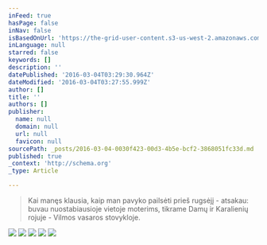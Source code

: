 ```yaml
---
inFeed: true
hasPage: false
inNav: false
isBasedOnUrl: 'https://the-grid-user-content.s3-us-west-2.amazonaws.com/c0360e35-725a-40cc-8f79-229107720231.jpg'
inLanguage: null
starred: false
keywords: []
description: ''
datePublished: '2016-03-04T03:29:30.964Z'
dateModified: '2016-03-04T03:27:55.999Z'
author: []
title: ''
authors: []
publisher:
  name: null
  domain: null
  url: null
  favicon: null
sourcePath: _posts/2016-03-04-0030f423-00d3-4b5e-bcf2-3868051fc33d.md
published: true
_context: 'http://schema.org'
_type: Article

---
```

> Kai manęs klausia, kaip man pavyko pailsėti prieš rugsėjį - atsakau: buvau nuostabiausioje vietoje moterims, tikrame Damų ir Karalienių rojuje - Vilmos vasaros stovykloje.

![](https://the-grid-user-content.s3-us-west-2.amazonaws.com/c0360e35-725a-40cc-8f79-229107720231.jpg)
![](https://the-grid-user-content.s3-us-west-2.amazonaws.com/3092a59e-26db-44e4-b018-7eef07fc2899.jpg)
![](https://the-grid-user-content.s3-us-west-2.amazonaws.com/a56af93d-d5b4-41b5-bb2c-b1a71aa6d2cc.jpg)
![](https://the-grid-user-content.s3-us-west-2.amazonaws.com/eea38ab6-75b7-4ed3-a402-2e1c56d647c0.jpg)
![](https://the-grid-user-content.s3-us-west-2.amazonaws.com/469febc4-df90-4135-9dd1-c5b635bf56c9.jpg)